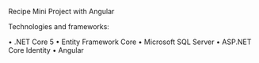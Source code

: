 Recipe Mini Project with Angular

Technologies and frameworks:

• .NET Core 5 • Entity Framework Core • Microsoft SQL Server • ASP.NET Core Identity • Angular
